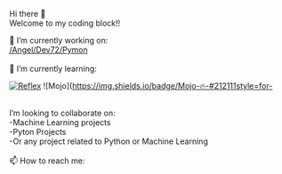  Hi there 👋<br>
 Welcome to my coding block!!

<div>
  🔭 I’m currently working on:<br>
  <a href="https://github.com/AngelDev72/Pymon-">/Angel/Dev72/Pymon</a>
</div><br>
<div>
  🌱 I’m currently learning:<br>
  
[![Reflex](https://img.shields.io/badge/Reflex-0.3.9+-5646ED?style=for-the-badge&logo=reflex&logoColor=white&labelColor=101010)](https://reflex.dev)
![Mojo](https://img.shields.io/badge/Mojo-🔥-#212111style=for-

</div><br>

<div>
  I’m looking to collaborate on:<br>
  -Machine Learning projects<br>
  -Pyton Projects<br>
  -Or any project related to Python or Machine Learning
</div><br>
<div>
  📫 How to reach me:<br>
  
</div>
